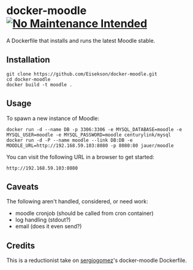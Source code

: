 docker-moodle [![No Maintenance Intended](http://unmaintained.tech/badge.svg)](http://unmaintained.tech/)
=============

A Dockerfile that installs and runs the latest Moodle stable.

## Installation

```
git clone https://github.com/Eisekson/docker-moodle.git
cd docker-moodle
docker build -t moodle .
```

## Usage

To spawn a new instance of Moodle:

```
docker run -d --name DB -p 3306:3306 -e MYSQL_DATABASE=moodle -e MYSQL_USER=moodle -e MYSQL_PASSWORD=moodle centurylink/mysql
docker run -d -P --name moodle --link DB:DB -e MOODLE_URL=http://192.168.59.103:8080 -p 8080:80 jauer/moodle
```

You can visit the following URL in a browser to get started:

```
http://192.168.59.103:8080 
```

## Caveats
The following aren't handled, considered, or need work: 
* moodle cronjob (should be called from cron container)
* log handling (stdout?)
* email (does it even send?)

## Credits

This is a reductionist take on [sergiogomez](https://github.com/sergiogomez/)'s docker-moodle Dockerfile.

